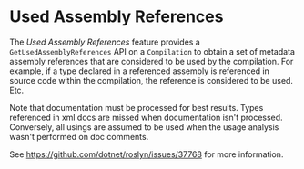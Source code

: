 Used Assembly References
=========================

The *Used Assembly References* feature provides a ```GetUsedAssemblyReferences``` API on a ```Compilation``` to obtain a set
of metadata assembly references that are considered to be used by the compilation. For example, if a type declared in a
referenced assembly is referenced in source code within the compilation, the reference is considered to be used. Etc.

Note that documentation must be processed for best results. Types referenced in xml docs are missed when documentation isn't processed.
Conversely, all usings are assumed to be used when the usage analysis wasn't performed on doc comments.

See https://github.com/dotnet/roslyn/issues/37768 for more information.